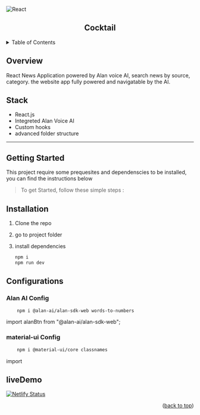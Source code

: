 <div id="top"></div>

![React](https://img.shields.io/badge/-ReactJs-61DAFB?logo=react&logoColor=white&style=for-the-badge)

<!-- PROJECT LOGO -->
<div align="center">
  <h2 align="center">Cocktail</h2>
</div>

<!-- TABLE OF CONTENTS -->
<details>
  <summary>Table of Contents</summary>
  <ol>
    <li>
      <a href="#overview">Overview</a>
      <ul>
        <li><a href="#stack">Stack</a></li>
      </ul>
    </li>
    <li>
      <a href="#getting-started">Getting Started</a>
      <ul>
        <li><a href="#installation">Installation</a></li>
      </ul>
    </li>
    <li><a href="#Configurations">Configurations</a></li>
    </li>
    <li><a href="#liveDemo">live Demo</a></li>
  </ol>
</details>

<!-- ABOUT THE PROJECT -->

## Overview

React News Application powered by Alan voice AI, search news by source, category. the website app fully powered and navigatable by the AI.

## Stack

- React.js
- Integreted Alan Voice AI
- Custom hooks
- advanced folder structure

---

<!-- GETTING STARTED -->

## Getting Started

This project require some prequesites and dependenscies to be installed, you can find the instructions below

> To get Started, follow these simple steps :

## Installation

1. Clone the repo

2. go to project folder

3. install dependencies

   ```bash
   npm i
   npm run dev
   ```

## Configurations

### Alan AI Config

```bash
	npm i @alan-ai/alan-sdk-web words-to-numbers
```

import alanBtn from "@alan-ai/alan-sdk-web";

### material-ui Config

```bash
	npm i @material-ui/core classnames
```

import

## liveDemo

[![Netlify Status]()]()

<p align="right">(<a href="#top">back to top</a>)</p>
